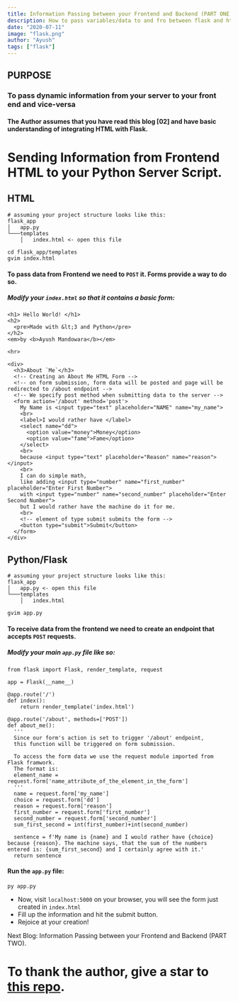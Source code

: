 ```yaml
---
title: Information Passing between your Frontend and Backend (PART ONE).
description: How to pass variables/data to and fro between flask and html.
date: "2020-07-11"
image: "flask.png"
author: "Ayush"
tags: ["flask"]
---
```


## PURPOSE
### To pass dynamic information from your server to your front end and vice-versa

#### The Author assumes that you have read this blog [02] and have basic understanding of integrating HTML with Flask.

# Sending Information from Frontend HTML to your Python Server Script.

## HTML
```
# assuming your project structure looks like this:
flask_app
│   app.py 
└───templates
    │   index.html <- open this file

cd flask_app/templates
gvim index.html
```

#### To pass data from Frontend we need to `POST` it. Forms provide a way to do so.

##### Modify your `index.html` so that it contains a basic form:

```
<h1> Hello World! </h1>
<h2>
  <pre>Made with &lt;3 and Python</pre>
</h2>
<em>by <b>Ayush Mandowara</b></em>

<hr>

<div>
  <h3>About `Me`</h3>
  <!-- Creating an About Me HTML Form -->
  <!-- on form submission, form data will be posted and page will be redirected to /about endpoint -->
  <!-- We specify post method when submitting data to the server -->
  <form action='/about' method='post'>
    My Name is <input type="text" placeholder="NAME" name="my_name">
    <br>
    <label>I would rather have </label>
    <select name="dd">
      <option value="money">Money</option>
      <option value="fame">Fame</option>
    </select>
    <br>
    because <input type="text" placeholder="Reason" name="reason"></input>
    <br>
    I can do simple math,
    like adding <input type="number" name="first_number" placeholder="Enter First Number">
    with <input type="number" name="second_number" placeholder="Enter Second Number">
    but I would rather have the machine do it for me.
    <br>
    <!-- element of type submit submits the form -->
    <button type="submit">Submit</button>
  </form>
</div>
```

## Python/Flask
```
# assuming your project structure looks like this:
flask_app
│   app.py <- open this file
└───templates
    │   index.html

gvim app.py
```

#### To receive data from the frontend we need to create an endpoint that accepts `POST` requests.
##### Modify your main `app.py` file like so:

```
from flask import Flask, render_template, request

app = Flask(__name__)

@app.route('/')
def index():
    return render_template('index.html')

@app.route('/about', methods=['POST'])
def about_me():
  '''
  Since our form's action is set to trigger '/about' endpoint,
  this function will be triggered on form submission.

  To access the form data we use the request module imported from Flask framwork.
  The format is:
  element_name = request.form['name_attribute_of_the_element_in_the_form']
  '''
  name = request.form['my_name']
  choice = request.form['dd']
  reason = request.form['reason']
  first_number = request.form['first_number']
  second_number = request.form['second_number']
  sum_first_second = int(first_number)+int(second_number)

  sentence = f'My name is {name} and I would rather have {choice} because {reason}. The machine says, that the sum of the numbers entered is: {sum_first_second} and I certainly agree with it.'
  return sentence
```

#### Run the `app.py` file:

```
py app.py
```

- Now, visit `localhost:5000` on your browser, you will see the form just created in `index.html`
- Fill up the information and hit the submit button.
- Rejoice at your creation!

Next Blog: Information Passing between your Frontend and Backend (PART TWO).


# To thank the author, give a star to [this repo](https://github.com/ayushxx7/ayush-mandowara-blog).
